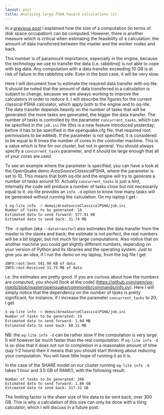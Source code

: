 ```yaml
---
layout: post
title: Analyzing large PSHA hazard calculations (2)
---
```


In a [previous post](/2015/06/17/large-psha-calculations) I explained
how the size of a computation (in terms of disk space occupation) can
be computed. However, there is another measure which is critical when
estimating the feasibility of a calculation: the amount of data
transferred between the master and the worker nodes and back.

This number is of paramount importance, especially in the engine,
because the technology we use to transfer the data (i.e. rabbitmq)
is not able to cope with big data. Any computation with a
data transfer exceeding 10 GB is at risk of failure in the rabbitmq side.
Even in the best case, it will be very slow.

Here I will document how to estimate the required data transfer with
oq-lite.  It should be noted that the amount of data transferred in a
calculation is subject to change, because we are always working to
improve the calculators in order to reduce it. I will describe the
figures for the current classical PSHA calculator, which apply both to
the engine and to oq-lite. The data transfer depends heavily on the
number of tasks that will be generated: the more tasks are generated,
the bigger the data transfer. The number of tasks is controlled by the
parameter `concurrent_tasks`, which can be specified in the `job.ini`
file (this is a new feature introduced yesterday; before it has to be
specified in the openquake.cfg file, that required root permissions to
be edited).  If the parameter is not specified, it is considered to be
equal to 8 times the number of cores in the controller machine. This
is a value which is fine for our cluster, but not in general. You should
always specify a `concurrent_tasks` parameter, and it should be large
enough that all of your cores are used. 

To see an example where the parameter is specified, you can have a
look at the OpenQuake demo *AreaSourceClassicalPSHA*, where the parameter is
set to 10. This means that both oq-lite and the engine will try to
generate a number of tasks around 10. Actually
`concurrent_tasks` is just a *hint*, internally the code will produce
a number of tasks close but not necessarily equal to it. oq-lite
provides an `info -d` option to know how many tasks will be generated
without running the calculation. On my laptop I get :

```bash
$ oq-lite info -d demos/AreaSourceClassicalPSHA/job.ini
Number of tasks to be generated: 10
Estimated data to send forward: 577.91 KB
Estimated data to send back: 31.74 MB
```

The `-d` option (aka `--datatransfer`) also estimates the data transfer
from the master to the slaves and back; the estimate is not perfect,
the real numbers will be a bit bigger, but not much for large
computations. Also notice that on another machine you could get
slightly different numbers, depending on your version of Python and
its libraries and the operating system. Just to give you an idea,
if I run the demo on my laptop, from the log file I get

```
INFO:root:Sent 581.99 KB of data
INFO:root:Received 31.75 MB of data
```

i.e. the estimates are pretty good. If you are curious about how the
numbers are computed, you should [look at the code]
(https://github.com/gem/oq-risklib/blob/master/openquake/commonlib/commands/info.py). Here I will simply notice that the dependency on the number of tasks is
pretty significant; for instance, if I increase the parameter `concurrent_tasks`
to 20, I get

```bash
$ oq-lite info -d demos/AreaSourceClassicalPSHA/job.ini
Number of tasks to be generated: 19
Estimated data to send forward: 1.04 MB
Estimated data to send back: 60.31 MB
```

NB: the `oq-lite info -d` can be rather slow if the computation is very
large. It will however be much faster than the real computation.
If `oq-lite info -d` is so slow that it does not run to completion in a
reasonable amount of time (say 1-2 hours) then it means that you should
start thinking about reducing your computation. You will have little hope
of running it as it is.

In the case of the SHARE model on our cluster running
`oq-lite info -d` takes 1 hour and 3.5 GB of RAM(!), with the following result:

```
Number of tasks to be generated: 266
Estimated data to send forward: 1.86 GB
Estimated data to send back: 317.32 GB
```

The limiting factor is the sheer size of the data to be sent back,
over 300 GB. This is why a calculation of this size can only be
done with a tiling calculator, which I will discuss in a future
post.
